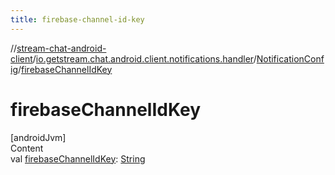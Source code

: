 ```yaml
---
title: firebase-channel-id-key
---
```

//[stream-chat-android-client](../../../index.md)/[io.getstream.chat.android.client.notifications.handler](../index.md)/[NotificationConfig](index.md)/[firebaseChannelIdKey](firebaseChannelIdKey.md)



# firebaseChannelIdKey  
[androidJvm]  
Content  
val [firebaseChannelIdKey](firebaseChannelIdKey.md): [String](https://kotlinlang.org/api/latest/jvm/stdlib/kotlin/-string/index.html)  



